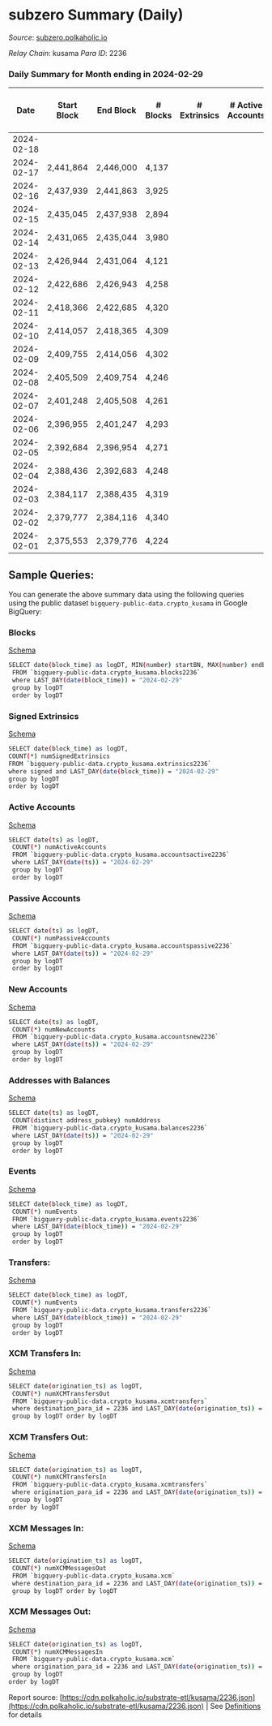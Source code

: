 # subzero Summary (Daily)

_Source_: [subzero.polkaholic.io](https://subzero.polkaholic.io)

*Relay Chain*: kusama
*Para ID*: 2236



### Daily Summary for Month ending in 2024-02-29


| Date    | Start Block | End Block | # Blocks | # Extrinsics | # Active Accounts | # Passive Accounts | # New Accounts | # Addresses | # Events  | # Transfers ($USD) | # XCM Transfers In ($USD) | # XCM Transfers Out ($USD) | # XCM In | # XCM Out | Issues |
|---------|-------------|-----------|----------|--------------|-------------------|--------------------|----------------|-------------|-----------|--------------------|---------------------------|----------------------------|----------|-----------|--------|
| 2024-02-18 |  |  |  |  |  |  |  |  |  |   |   |   |  |  |  |
| 2024-02-17 | 2,441,864 | 2,446,000 | 4,137 |  |  |  |  | 11 | 8,276 |   |   |   |  |  |  |
| 2024-02-16 | 2,437,939 | 2,441,863 | 3,925 |  |  |  |  | 11 | 7,855 |   |   |   |  |  |  |
| 2024-02-15 | 2,435,045 | 2,437,938 | 2,894 |  |  |  |  | 11 | 5,790 |   |   |   |  |  |  |
| 2024-02-14 | 2,431,065 | 2,435,044 | 3,980 |  |  |  |  | 11 | 7,965 |   |   |   |  |  |  |
| 2024-02-13 | 2,426,944 | 2,431,064 | 4,121 |  |  |  |  | 11 | 8,244 |   |   |   |  |  |  |
| 2024-02-12 | 2,422,686 | 2,426,943 | 4,258 |  |  |  |  | 11 | 8,522 |   |   |   |  |  |  |
| 2024-02-11 | 2,418,366 | 2,422,685 | 4,320 |  |  |  |  | 11 | 8,646 |   |   |   |  |  |  |
| 2024-02-10 | 2,414,057 | 2,418,365 | 4,309 |  |  |  |  | 11 | 8,620 |   |   |   |  |  |  |
| 2024-02-09 | 2,409,755 | 2,414,056 | 4,302 |  |  |  |  | 11 | 8,610 |   |   |   |  |  |  |
| 2024-02-08 | 2,405,509 | 2,409,754 | 4,246 |  |  |  |  | 11 | 8,494 |   |   |   |  |  |  |
| 2024-02-07 | 2,401,248 | 2,405,508 | 4,261 |  |  |  |  | 11 | 8,527 |   |   |   |  |  |  |
| 2024-02-06 | 2,396,955 | 2,401,247 | 4,293 |  |  |  |  | 11 | 8,592 |   |   |   |  |  |  |
| 2024-02-05 | 2,392,684 | 2,396,954 | 4,271 |  |  |  |  | 11 | 8,544 |   |   |   |  |  |  |
| 2024-02-04 | 2,388,436 | 2,392,683 | 4,248 |  |  |  |  | 11 | 8,502 |   |   |   |  |  |  |
| 2024-02-03 | 2,384,117 | 2,388,435 | 4,319 |  |  |  |  | 11 | 8,640 |   |   |   |  |  |  |
| 2024-02-02 | 2,379,777 | 2,384,116 | 4,340 |  |  |  |  | 11 | 8,685 |   |   |   |  |  |  |
| 2024-02-01 | 2,375,553 | 2,379,776 | 4,224 |  |  |  |  | 11 | 8,454 |   |   |   |  |  |  |

## Sample Queries:
You can generate the above summary data using the following queries using the public dataset `bigquery-public-data.crypto_kusama` in Google BigQuery:


### Blocks 

[Schema](https://github.com/colorfulnotion/substrate-etl/blob/main/schema/blocks.json)

```bash
SELECT date(block_time) as logDT, MIN(number) startBN, MAX(number) endBN, COUNT(*) numBlocks 
 FROM `bigquery-public-data.crypto_kusama.blocks2236`  
 where LAST_DAY(date(block_time)) = "2024-02-29" 
 group by logDT 
 order by logDT
```

### Signed Extrinsics 

[Schema](https://github.com/colorfulnotion/substrate-etl/blob/main/schema/extrinsics.json)

```bash
SELECT date(block_time) as logDT, 
COUNT(*) numSignedExtrinsics 
FROM `bigquery-public-data.crypto_kusama.extrinsics2236`  
where signed and LAST_DAY(date(block_time)) = "2024-02-29" 
group by logDT 
order by logDT
```

### Active Accounts 

[Schema](https://github.com/colorfulnotion/substrate-etl/blob/main/schema/accountsactive.json)

```bash
SELECT date(ts) as logDT, 
 COUNT(*) numActiveAccounts 
 FROM `bigquery-public-data.crypto_kusama.accountsactive2236` 
 where LAST_DAY(date(ts)) = "2024-02-29" 
 group by logDT 
 order by logDT
```

### Passive Accounts 

[Schema](https://github.com/colorfulnotion/substrate-etl/blob/main/schema/accountspassive.json)

```bash
SELECT date(ts) as logDT, 
 COUNT(*) numPassiveAccounts 
 FROM `bigquery-public-data.crypto_kusama.accountspassive2236` 
 where LAST_DAY(date(ts)) = "2024-02-29" 
 group by logDT 
 order by logDT
```

### New Accounts 

[Schema](https://github.com/colorfulnotion/substrate-etl/blob/main/schema/accountsnew.json)

```bash
SELECT date(ts) as logDT, 
 COUNT(*) numNewAccounts 
 FROM `bigquery-public-data.crypto_kusama.accountsnew2236` 
 where LAST_DAY(date(ts)) = "2024-02-29" 
 group by logDT
 order by logDT
```

### Addresses with Balances 

[Schema](https://github.com/colorfulnotion/substrate-etl/blob/main/schema/balances.json)

```bash
SELECT date(ts) as logDT,
 COUNT(distinct address_pubkey) numAddress 
 FROM `bigquery-public-data.crypto_kusama.balances2236` 
 where LAST_DAY(date(ts)) = "2024-02-29" 
 group by logDT 
 order by logDT
```

### Events 

[Schema](https://github.com/colorfulnotion/substrate-etl/blob/main/schema/events.json)

```bash
SELECT date(block_time) as logDT, 
 COUNT(*) numEvents 
 FROM `bigquery-public-data.crypto_kusama.events2236` 
 where LAST_DAY(date(block_time)) = "2024-02-29" 
 group by logDT 
 order by logDT
```

### Transfers:

[Schema](https://github.com/colorfulnotion/substrate-etl/blob/main/schema/transfers.json)

```bash
SELECT date(block_time) as logDT, 
 COUNT(*) numEvents 
 FROM `bigquery-public-data.crypto_kusama.transfers2236` 
 where LAST_DAY(date(block_time)) = "2024-02-29" 
 group by logDT 
 order by logDT
```

### XCM Transfers In: 

[Schema](https://github.com/colorfulnotion/substrate-etl/blob/main/schema/xcmtransfers.json)

```bash
SELECT date(origination_ts) as logDT, 
 COUNT(*) numXCMTransfersOut 
 FROM `bigquery-public-data.crypto_kusama.xcmtransfers` 
 where destination_para_id = 2236 and LAST_DAY(date(origination_ts)) = "2024-02-29" 
 group by logDT order by logDT
```

### XCM Transfers Out: 

[Schema](https://github.com/colorfulnotion/substrate-etl/blob/main/schema/xcmtransfers.json)

```bash
SELECT date(origination_ts) as logDT, 
 COUNT(*) numXCMTransfersIn 
 FROM `bigquery-public-data.crypto_kusama.xcmtransfers` 
 where origination_para_id = 2236 and LAST_DAY(date(origination_ts)) = "2024-02-29" 
 group by logDT 
order by logDT
```

### XCM Messages In: 

[Schema](https://github.com/colorfulnotion/substrate-etl/blob/main/schema/xcm.json)

```bash
SELECT date(origination_ts) as logDT, 
 COUNT(*) numXCMMessagesOut 
 FROM `bigquery-public-data.crypto_kusama.xcm` 
 where destination_para_id = 2236 and LAST_DAY(date(origination_ts)) = "2024-02-29" 
 group by logDT order by logDT
```

### XCM Messages Out: 

[Schema](https://github.com/colorfulnotion/substrate-etl/blob/main/schema/xcm.json)

```bash
SELECT date(origination_ts) as logDT, 
 COUNT(*) numXCMMessagesIn 
 FROM `bigquery-public-data.crypto_kusama.xcm` 
 where origination_para_id = 2236 and LAST_DAY(date(origination_ts)) = "2024-02-29" 
 group by logDT 
order by logDT
```


Report source: [https://cdn.polkaholic.io/substrate-etl/kusama/2236.json](https://cdn.polkaholic.io/substrate-etl/kusama/2236.json) | See [Definitions](/DEFINITIONS.md) for details
